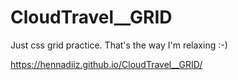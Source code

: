 # CloudTravel__GRID

Just css grid practice. That's the way I'm relaxing :-) 

https://hennadiiz.github.io/CloudTravel__GRID/
